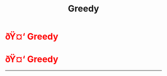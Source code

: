 ﻿---
lang: en-US
title: Greedy
prev: EvilTracker
next: Hangman
---
# <font color=red>ðŸ¤‘ <b>Greedy</b></font> <Badge text="Killing" type="tip" vertical="middle"/>
# <font color=red>ðŸ¤‘ <b>Greedy</b></font> <Badge text="Killing" type="tip" vertical="middle"/>
---


